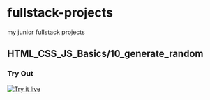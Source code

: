# fullstack-projects
my junior fullstack projects
## HTML_CSS_JS_Basics/10_generate_random

### Try Out
<a href="https://marslinoed.github.io/fullstack-projects/HTML_CSS_JS_Basics/10_generate_random" target="_blank">
  <img src="../../try-it-out.svg" alt="Try it live"> 
</a>
